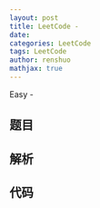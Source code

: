 ```yaml
---
layout: post
title: LeetCode - 
date: 
categories: LeetCode
tags: LeetCode
author: renshuo
mathjax: true
---
```


Easy - 

<!--more-->

## 题目



## 解析



## 代码

``` java

```